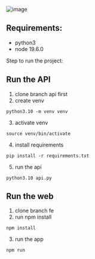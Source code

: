 ![image](https://user-images.githubusercontent.com/103250258/221418980-dbbda94e-6b23-4288-bcba-d00901722b87.png)

## Requirements:
- python3
- node 19.6.0

Step to run the project:
## Run the API
1. clone branch api first
2. create venv
```
python3.10 -m venv venv
```
3. activate venv
```
source venv/bin/activate
```
4. install requirements
```
pip install -r requirements.txt
```
5. run the api
```
python3.10 api.py
```

## Run the web
1. clone branch fe
2. run npm install
```
npm install
```
3. run the app
```
npm run
```

